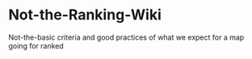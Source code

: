 # Not-the-Ranking-Wiki
Not-the-basic criteria and good practices of what we expect for a map going for ranked
